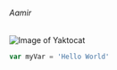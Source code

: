 ###### Aamir
![Image of Yaktocat](https://octodex.github.com/images/yaktocat.png)
```javascript
var myVar = 'Hello World'
```
